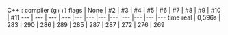 C++ :
compiler (g++) flags | None | #2 | #3 | #4 | #5 | #6 | #7 | #8 | #9 | #10 | #11
--- | --- | --- | --- |--- |--- |--- |--- |--- |--- |--- |---
time real | 0,596s | 283 | 290 | 286 | 289 | 285 | 287 | 287 | 272 | 276 | 269
